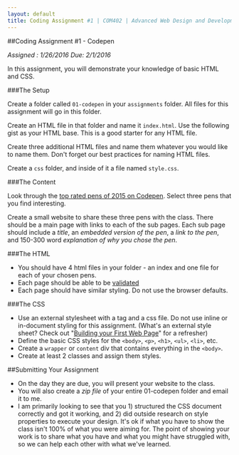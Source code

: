 ```yaml
---
layout: default
title: Coding Assignment #1 | COM402 | Advanced Web Design and Development
---
```


##Coding Assignment #1 - Codepen

*Assigned : 1/26/2016*
*Due: 2/1/2016*

In this assignment, you will demonstrate your knowledge of basic HTML and CSS.

###The Setup

Create a folder called `01-codepen` in your `assignments` folder.  All files for this assignment will go in this folder.

Create an HTML file in that folder and name it `index.html`.  Use the following gist as your HTML base.  This is a good starter for any HTML file.

<script src="https://gist.github.com/nathansmith/1441022.js"></script>

Create three additional HTML files and name them whatever you would like to name them.  Don't forget our best practices for naming HTML files.

Create a `css` folder, and inside of it a file named `style.css`.

###The Content

Look through the [top rated pens of 2015 on Codepen](http://codepen.io/2015/popular/pens/).  Select three pens that you find interesting.

Create a small website to share these three pens with the class.  There should be a main page with links to each of the sub pages.  Each sub page should include a *title*, an *embedded version of the pen*, a *link to the pen*, and 150-300 word *explanation of why you chose the pen*.

###The HTML

- You should have 4 html files in your folder - an index and one file for each of your chosen pens.
- Each page should be able to be [validated](https://validator.w3.org/)
- Each page should have similar styling.  Do not use the browser defaults.

###The CSS

- Use an external stylesheet with a <link> tag and a css file. Do not use inline or in-document styling for this assignment.  (What's an external style sheet?  Check out "[Building your First Web Page](http://learn.shayhowe.com/html-css/building-your-first-web-page/)" for a refresher)
- Define the basic CSS styles for the `<body>`, `<p>`, `<h1>`, `<ul>`, `<li>`, etc.
- Create a `wrapper` or `content` div that contains everything in the `<body>`.
- Create at least 2 classes and assign them styles.

##Submitting Your Assignment

- On the day they are due, you will present your website to the class.
- You will also create a *zip file* of your entire 01-codepen folder and email it to me.
- I am primarily looking to see that you 1) structured the CSS document correctly and got it working, and 2) did outside research on style properties to execute your design. It's ok if what you have to show the class isn't 100% of what you were aiming for. The point of showing your work is to share what you have and what you might have struggled with, so we can help each other with what we've learned.